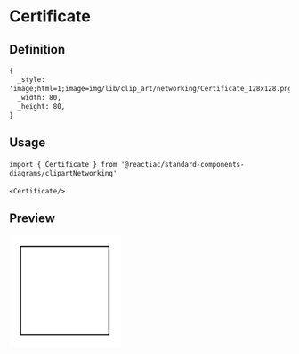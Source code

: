 # Certificate

## Definition

```
{
  _style: 'image;html=1;image=img/lib/clip_art/networking/Certificate_128x128.pngstrokeColor=none;',
  _width: 80,
  _height: 80,
}
```

## Usage

```
import { Certificate } from '@reactiac/standard-components-diagrams/clipartNetworking'

<Certificate/>
```

## Preview

<img src="./certificate.png" width="200"/>
